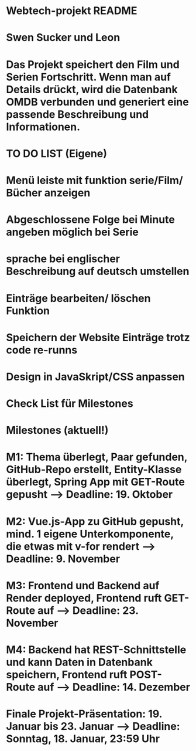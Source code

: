 # Webtech-projekt README
# Swen Sucker und Leon

# Das Projekt speichert den Film und Serien Fortschritt. Wenn man auf Details drückt, wird die Datenbank OMDB verbunden und generiert eine passende Beschreibung und Informationen.

# TO DO LIST (Eigene)

# Menü leiste  mit funktion serie/Film/ Bücher anzeigen
# Abgeschlossene Folge bei Minute angeben möglich bei Serie
# sprache bei englischer Beschreibung auf deutsch umstellen
# Einträge bearbeiten/ löschen Funktion
# Speichern der Website Einträge trotz code re-runns
# Design in JavaSkript/CSS anpassen


# Check List für Milestones

# Milestones (aktuell!)
# M1: Thema überlegt, Paar gefunden, GitHub-Repo erstellt, Entity-Klasse überlegt, Spring App mit GET-Route gepusht --> Deadline: 19. Oktober
# M2: Vue.js-App zu GitHub gepusht, mind. 1 eigene Unterkomponente, die etwas mit v-for rendert --> Deadline: 9. November
# M3: Frontend und Backend auf Render deployed, Frontend ruft GET-Route auf --> Deadline: 23. November
# M4: Backend hat REST-Schnittstelle und kann Daten in Datenbank speichern, Frontend ruft POST-Route auf --> Deadline: 14. Dezember
# Finale Projekt-Präsentation: 19. Januar bis 23. Januar --> Deadline: Sonntag, 18. Januar, 23:59 Uhr

